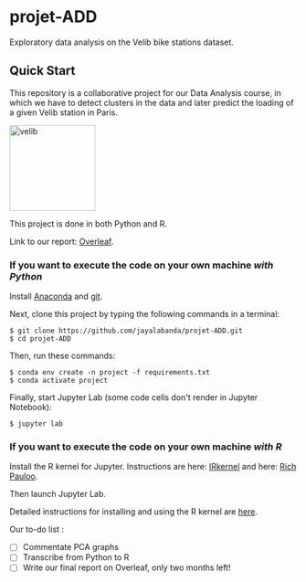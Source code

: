 # projet-ADD

Exploratory data analysis on the Velib bike stations dataset.

## Quick Start

This repository is a collaborative project for our Data Analysis course, in which we have to detect clusters in the data and later predict the loading of a given Velib station in Paris.

<img src=https://vl-media.fr/wp-content/uploads/2018/02/nouveau-Velib-Metropole-25-octobre-2017-Paris_0_729_486.jpg
    title="velib" height=150/>

This project is done in both Python and R.

Link to our report:
[Overleaf](https://www.overleaf.com/5435171335nmvyzcyqdftg).

### If you want to execute the code on your own machine *with Python*

Install [Anaconda](https://www.anaconda.com/distribution/) and [git](https://git-scm.com/downloads).

Next, clone this project by typing the following commands in a terminal:

    $ git clone https://github.com/jayalabanda/projet-ADD.git
    $ cd projet-ADD

Then, run these commands:

    $ conda env create -n project -f requirements.txt
    $ conda activate project

Finally, start Jupyter Lab (some code cells don't render in Jupyter Notebook):

    $ jupyter lab

### If you want to execute the code on your own machine *with R*

Install the R kernel for Jupyter. Instructions are here: [IRkernel](https://github.com/IRkernel/IRkernel) and here: [Rich Pauloo](https://richpauloo.github.io/2018-05-16-Installing-the-R-kernel-in-Jupyter-Lab/).

Then launch Jupyter Lab.

Detailed instructions for installing and using the R kernel are [here](https://github.com/jayalabanda/projet-ADD/blob/master/INSTALL.md).

Our to-do list :

- [ ] Commentate PCA graphs
- [ ] Transcribe from Python to R
- [ ] Write our final report on Overleaf, only two months left!
